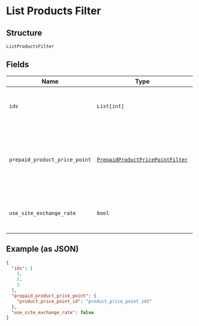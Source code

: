 
# List Products Filter

## Structure

`ListProductsFilter`

## Fields

| Name | Type | Tags | Description |
|  --- | --- | --- | --- |
| `ids` | `List[int]` | Optional | Allows fetching products with matching id based on provided values. Use in query `filter[ids]=1,2,3`.<br><br>**Constraints**: *Minimum Items*: `1` |
| `prepaid_product_price_point` | [`PrepaidProductPricePointFilter`](../../doc/models/prepaid-product-price-point-filter.md) | Optional | Allows fetching products only if a prepaid product price point is present or not. To use this filter you also have to include the following param in the request `include=prepaid_product_price_point`. Use in query `filter[prepaid_product_price_point][product_price_point_id]=not_null`. |
| `use_site_exchange_rate` | `bool` | Optional | Allows fetching products with matching use_site_exchange_rate based on provided value (refers to default price point). Use in query `filter[use_site_exchange_rate]=true`. |

## Example (as JSON)

```json
{
  "ids": [
    1,
    2,
    3
  ],
  "prepaid_product_price_point": {
    "product_price_point_id": "product_price_point_id2"
  },
  "use_site_exchange_rate": false
}
```

